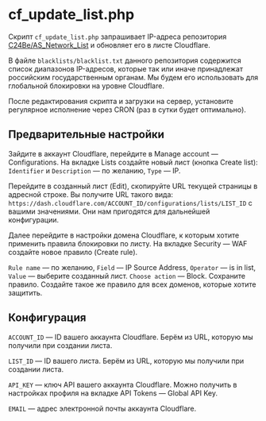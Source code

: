 # cf_update_list.php
Скрипт `cf_update_list.php` запрашивает IP-адреса репозитория [C24Be/AS_Network_List](https://github.com/C24Be/AS_Network_List/) и обновляет его в листе Cloudflare.

В файле `blacklists/blacklist.txt` данного репозитория содержится список диапазонов IP-адресов, которые так или иначе принадлежат российским государственным органам. Мы будем его использовать для глобальной блокировки на уровне Cloudflare.

После редактирования скрипта и загрузки на сервер, установите регулярное исполнение через CRON (раз в сутки будет оптимально).

## Предварительные настройки

Зайдите в аккаунт Cloudflare, перейдите в Manage account — Configurations. На вкладке Lists создайте новый лист (кнопка Create list): `Identifier` и `Description` — по желанию, `Type` — IP.

Перейдите в созданный лист (Edit), скопируйте URL текущей страницы в адресной строке. Вы получите URL такого вида: `https://dash.cloudflare.com/ACCOUNT_ID/configurations/lists/LIST_ID` с вашими значениями. Они нам пригодятся для дальнейшей конфигурации.

Далее перейдите в настройки домена Cloudflare, к которым хотите применить правила блокировки по листу. На вкладке Security — WAF создайте новое правило (Create rule). 

`Rule name` — по желанию, `Field` — IP Source Address, `Operator` — is in list, `Value` — выберите созданный лист. `Choose action` — Block. Сохраните правило. Создайте такое же правило для всех доменов, которые хотите защитить.

## Конфигурация

`ACCOUNT_ID` — ID вашего аккаунта Cloudflare. Берём из URL, которую мы получили при создании листа.

`LIST_ID` — ID вашего листа. Берём из URL, которую мы получили при создании листа.

`API_KEY` — ключ API вашего аккаунта Cloudflare. Можно получить в настройках профиля на вкладке API Tokens — Global API Key.

`EMAIL` — адрес электронной почты аккаунта Cloudflare.
